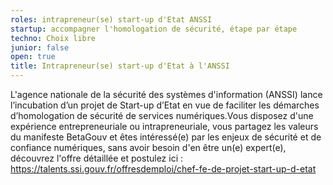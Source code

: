 ```yaml
---
roles: intrapreneur(se) start-up d'Etat ANSSI
startup: accompagner l'homologation de sécurité, étape par étape
techno: Choix libre
junior: false
open: true
title: Intrapreneur(se) start-up d'Etat à l'ANSSI
---
```


L'agence nationale de la sécurité des systèmes d'information (ANSSI) lance l’incubation d’un projet de Start-up d’Etat en vue de faciliter les démarches d’homologation de sécurité de services 
numériques.Vous disposez d'une expérience entrepreneuriale ou intrapreneuriale, vous partagez les valeurs du manifeste BetaGouv et êtes intéressé(e) par les enjeux de sécurité et de confiance numériques, sans avoir besoin d'en être un(e) expert(e), découvrez l'offre détaillée et postulez ici : https://talents.ssi.gouv.fr/offresdemploi/chef-fe-de-projet-start-up-d-etat

